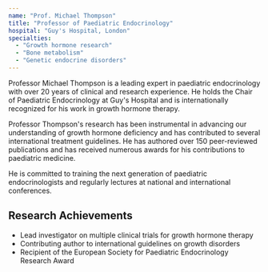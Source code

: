```yaml
---
name: "Prof. Michael Thompson"
title: "Professor of Paediatric Endocrinology"
hospital: "Guy's Hospital, London"
specialties:
  - "Growth hormone research"
  - "Bone metabolism"
  - "Genetic endocrine disorders"
---
```


Professor Michael Thompson is a leading expert in paediatric endocrinology with over 20 years of clinical and research experience. He holds the Chair of Paediatric Endocrinology at Guy's Hospital and is internationally recognized for his work in growth hormone therapy.

Professor Thompson's research has been instrumental in advancing our understanding of growth hormone deficiency and has contributed to several international treatment guidelines. He has authored over 150 peer-reviewed publications and has received numerous awards for his contributions to paediatric medicine.

He is committed to training the next generation of paediatric endocrinologists and regularly lectures at national and international conferences.

## Research Achievements

- Lead investigator on multiple clinical trials for growth hormone therapy
- Contributing author to international guidelines on growth disorders
- Recipient of the European Society for Paediatric Endocrinology Research Award
